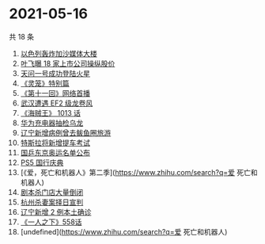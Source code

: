 # 2021-05-16

共 18 条

<!-- BEGIN -->
<!-- 最后更新时间 Sun May 16 2021 18:07:31 GMT+0800 (China Standard Time) -->

1. [以色列轰炸加沙媒体大楼](https://www.zhihu.com/search?q=以色列)
2. [叶飞曝 18 家上市公司操纵股价](https://www.zhihu.com/search?q=叶飞)
3. [天问一号成功登陆火星](https://www.zhihu.com/search?q=天问一号)
4. [《灵笼》特别篇](https://www.zhihu.com/search?q=灵笼)
5. [《第十一回》网络首播](https://www.zhihu.com/search?q=第十一回)
6. [武汉遭遇 EF2 级龙卷风](https://www.zhihu.com/search?q=武汉龙卷风)
7. [《海贼王》 1013 话](https://www.zhihu.com/search?q=海贼王)
8. [华为充电器抽检乌龙](https://www.zhihu.com/search?q=华为充电器)
9. [辽宁新增病例曾去鲅鱼圈旅游](https://www.zhihu.com/search?q=辽宁新增)
10. [特斯拉将新增提车考试](https://www.zhihu.com/search?q=特斯拉提车考试)
11. [国乒东京奥运名单公布](https://www.zhihu.com/search?q=国乒奥运名单)
12. [PS5 国行庆典](https://www.zhihu.com/search?q=PS5)
13. [《爱，死亡和机器人》第二季](https://www.zhihu.com/search?q=爱 死亡和机器人)
14. [剧本杀门店大量倒闭](https://www.zhihu.com/search?q=剧本杀)
15. [杭州杀妻案择日宣判](https://www.zhihu.com/search?q=杭州杀妻案)
16. [辽宁新增 2 例本土确诊](https://www.zhihu.com/search?q=辽宁新增)
17. [《一人之下》558话](https://www.zhihu.com/search?q=一人之下漫画)
18. [undefined](https://www.zhihu.com/search?q=爱 死亡和机器人)

<!-- END -->
